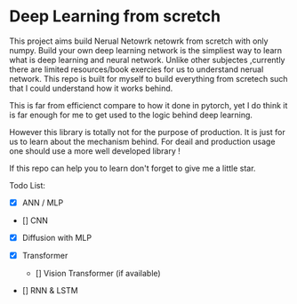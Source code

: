 # Deep Learning from scretch
This project aims build Nerual Netowrk netowrk from scretch with only numpy. 
Build your own deep learning network is the simpliest way to learn what is deep learning and neural network. Unlike other subjectes ,currently there are limited resources/book exercies for us to understand nerual network. This repo is built for myself to build everything from scretech such that I could understand how it works behind. 

This is far from efficienct compare to how it done in pytorch, yet I do think it is far enough for me to get used to the logic behind deep learning.

However this library is totally not for the purpose of production. It is just for us to learn about the mechanism behind. For deail and production usage one should use a more well developed library ! 

If this repo can help you to learn don't forget to give me a little star. 

Todo List:
- [x] ANN / MLP 
- [] CNN
- [x] Diffusion with MLP
- [x] Transformer 

    - [] Vision Transformer (if available)
- [] RNN & LSTM